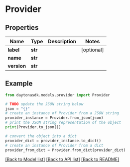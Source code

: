 # Provider


## Properties

Name | Type | Description | Notes
------------ | ------------- | ------------- | -------------
**label** | **str** |  | [optional] 
**name** | **str** |  | 
**version** | **str** |  | 

## Example

```python
from daytonasdk.models.provider import Provider

# TODO update the JSON string below
json = "{}"
# create an instance of Provider from a JSON string
provider_instance = Provider.from_json(json)
# print the JSON string representation of the object
print(Provider.to_json())

# convert the object into a dict
provider_dict = provider_instance.to_dict()
# create an instance of Provider from a dict
provider_from_dict = Provider.from_dict(provider_dict)
```
[[Back to Model list]](../README.md#documentation-for-models) [[Back to API list]](../README.md#documentation-for-api-endpoints) [[Back to README]](../README.md)


